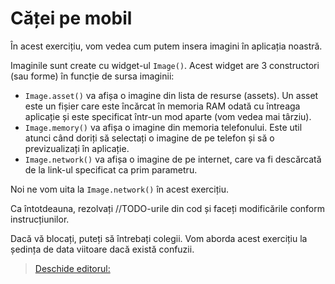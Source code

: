 # Căței pe mobil

În acest exercițiu, vom vedea cum putem insera imagini în aplicația noastră.

Imaginile sunt create cu widget-ul `Image()`. Acest widget are 3 constructori (sau forme) în funcție de sursa imaginii:

- `Image.asset()` va afișa o imagine din lista de resurse (assets). Un asset este un fișier care este încărcat în memoria RAM odată cu întreaga aplicație și este specificat într-un mod aparte (vom vedea mai târziu).
- `Image.memory()` va afișa o imagine din memoria telefonului. Este util atunci când doriți să selectați o imagine de pe telefon și să o previzualizați în aplicație.
- `Image.network()` va afișa o imagine de pe internet, care va fi descărcată de la link-ul specificat ca prim parametru.

Noi ne vom uita la `Image.network()` în acest exercițiu.

Ca întotdeauna, rezolvați //TODO-urile din cod și faceți modificările conform instrucțiunilor.

Dacă vă blocați, puteți să întrebați colegii. Vom aborda acest exercițiu la ședința de data viitoare dacă există confuzii.

> [Deschide editorul: ](https://dartpad.dev/?id=f78c4281bf5e1ba3f04c7ddc9973be3b)